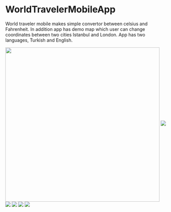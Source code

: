 # WorldTravelerMobileApp
World traveler mobile makes simple convertor between celsius and Fahrenheit. In addition app has demo map which user can change coordinates between two cities Istanbul and London. App has two languages, Turkish and English.

<img src="https://github.com/baranemreturkmen/WorldTravelerMobileApp/blob/main/Photos/MainMenuTurkish-1.png" align="center" height="480" width="480">

<img src="https://github.com/baranemreturkmen/WorldTravelerMobileApp/blob/main/Photos/MainMenuTurkish-2.png">

<img src="https://github.com/baranemreturkmen/WorldTravelerMobileApp/blob/main/Photos/MapTurkish-1.png">

<img src="https://github.com/baranemreturkmen/WorldTravelerMobileApp/blob/main/Photos/MapTurkish-2.png">

<img src="https://github.com/baranemreturkmen/WorldTravelerMobileApp/blob/main/Photos/MainMenuEnglish.png">

<img src="https://github.com/baranemreturkmen/WorldTravelerMobileApp/blob/main/Photos/MapEnglish.png">
